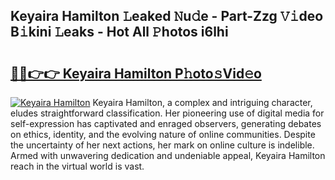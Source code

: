 ## Keyaira Hamilton 𝙻eaked 𝙽u𝚍e - Part-Zzg 𝚅𝚒deo B𝚒kini 𝙻eaks - Hot All 𝙿hotos i6lhi

# <h2><a href="http://ld0ikf.urlbe.top/?page=Keyaira+Hamilton">🔗🔗👉👉 Keyaira Hamilton P𝚑oto𝚜Vid𝚎o</a></h2>

[![Keyaira Hamilton](https://i.imgur.com/eBuTRDB.gif)](http://ld0ikf.urlbe.top/?page=Keyaira+Hamilton)
Keyaira Hamilton, a complex and intriguing character, eludes straightforward classification. Her pioneering use of digital media for self-expression has captivated and enraged observers, generating debates on ethics, identity, and the evolving nature of online communities. Despite the uncertainty of her next actions, her mark on online culture is indelible. Armed with unwavering dedication and undeniable appeal, Keyaira Hamilton reach in the virtual world is vast.
